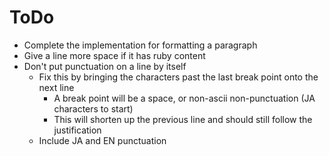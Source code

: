 # ToDo
- Complete the implementation for formatting a paragraph
- Give a line more space if it has ruby content
- Don't put punctuation on a line by itself
    - Fix this by bringing the characters past the last break point onto the next line
        - A break point will be a space, or non-ascii non-punctuation (JA characters to start)
        - This will shorten up the previous line and should still follow the justification
    - Include JA and EN punctuation
